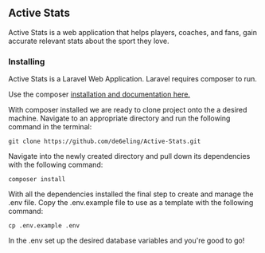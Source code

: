 ## Active Stats

Active Stats is a web application that helps players, coaches, and fans, gain accurate relevant stats about the sport they love.

### Installing

Active Stats is a Laravel Web Application.  Laravel requires composer to run. 

Use the composer [installation and documentation here.](https://getcomposer.org/)

With composer installed we are ready to clone project onto the a desired machine.  Navigate to an appropriate directory and run the following command in the terminal:

```
git clone https://github.com/de6eling/Active-Stats.git
```
Navigate into the newly created directory and pull down its dependencies with the following command:
```
composer install
```
With all the dependencies installed the final step to create and manage the .env file.  Copy the .env.example file to use as a template with the following command:
```text
cp .env.example .env
```
In the .env set up the desired database variables and you're good to go!